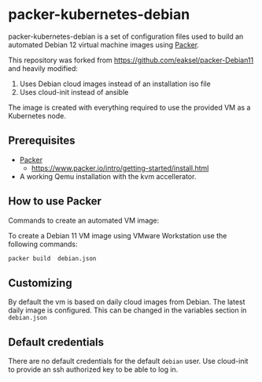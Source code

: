 # packer-kubernetes-debian

packer-kubernetes-debian is a set of configuration files used to build an automated Debian 12 virtual machine images using [Packer](https://www.packer.io/).

This repository was forked from https://github.com/eaksel/packer-Debian11 and heavily modified:
1. Uses Debian cloud images instead of an installation iso file
1. Uses cloud-init instead of ansible

The image is created with everything required to use the provided VM as a Kubernetes node. 

## Prerequisites

* [Packer](https://www.packer.io/downloads.html)
  * <https://www.packer.io/intro/getting-started/install.html>
* A working Qemu installation with the kvm accellerator.

## How to use Packer

Commands to create an automated VM image:

To create a Debian 11 VM image using VMware Workstation use the following commands:

```cmd
packer build  debian.json
```

## Customizing

By default the vm is based on daily cloud images from Debian. The latest daily image is configured. This can be changed in the variables section in `debian.json`


## Default credentials

There are no default credentials for the default `debian` user. Use cloud-init to provide an ssh authorized key to be able to log in.


